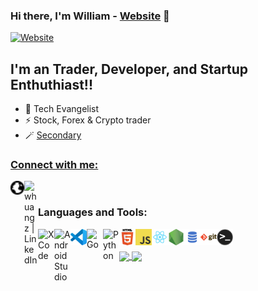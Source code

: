 ### Hi there, I'm William - [Website] 👋

[![Website](https://img.shields.io/website?label=whuangz.xyz&style=for-the-badge&url=https%3A%2F%2Fwhuangz.xyz)](https://whuangz.xyz)

## I'm an Trader, Developer, and Startup Enthuthiast!!

- 🌱 Tech Evangelist 
- ⚡ Stock, Forex & Crypto trader
- 🪄 <a href="https://github.com/WHuangz89"/> Secondary

### Connect with me:

[<img align="left" alt="whuangz.com" width="22px" src="https://raw.githubusercontent.com/iconic/open-iconic/master/svg/globe.svg" />][Website]
[<img align="left" alt="whuangz | LinkedIn" width="22px" src="https://cdn.jsdelivr.net/npm/simple-icons@v3/icons/linkedin.svg" />][Linkedin]

<br />

### Languages and Tools:

<img align="left" alt="XCode" width="26px" src="https://developer.apple.com/design/human-interface-guidelines/macos/images/app-icon-realistic-materials_2x.png" />
<img align="left" alt="Android Studio" width="26px" src="https://upload.wikimedia.org/wikipedia/commons/e/e3/Android_Studio_Icon_%282014-2019%29.svg" />
<img align="left" alt="Visual Studio Code" width="26px" src="https://raw.githubusercontent.com/github/explore/80688e429a7d4ef2fca1e82350fe8e3517d3494d/topics/visual-studio-code/visual-studio-code.png" />
<img align="left" alt="Go" width="26px" src="https://raw.githubusercontent.com/jmnote/z-icons/master/svg/go.svg" />
<img align="left" alt="Python" width="26px" src="https://raw.githubusercontent.com/jmnote/z-icons/master/svg/python.svg" />
<img align="left" alt="HTML5" width="26px" src="https://raw.githubusercontent.com/github/explore/80688e429a7d4ef2fca1e82350fe8e3517d3494d/topics/html/html.png" />
<img align="left" alt="JavaScript" width="26px" src="https://raw.githubusercontent.com/github/explore/80688e429a7d4ef2fca1e82350fe8e3517d3494d/topics/javascript/javascript.png" />
<img align="left" alt="React" width="26px" src="https://raw.githubusercontent.com/github/explore/80688e429a7d4ef2fca1e82350fe8e3517d3494d/topics/react/react.png" />
<img align="left" alt="Node.js" width="26px" src="https://raw.githubusercontent.com/github/explore/80688e429a7d4ef2fca1e82350fe8e3517d3494d/topics/nodejs/nodejs.png" />
<img align="left" alt="SQL" width="26px" src="https://raw.githubusercontent.com/github/explore/80688e429a7d4ef2fca1e82350fe8e3517d3494d/topics/sql/sql.png" />
<img align="left" alt="Git" width="26px" src="https://raw.githubusercontent.com/github/explore/80688e429a7d4ef2fca1e82350fe8e3517d3494d/topics/git/git.png" />
<img align="left" alt="Terminal" width="26px" src="https://raw.githubusercontent.com/github/explore/80688e429a7d4ef2fca1e82350fe8e3517d3494d/topics/terminal/terminal.png" />

<br />
<br />

<a href="https://github.com/whuangz88/">
  <img align="center" src="https://github-readme-stats.vercel.app/api?username=whuangz88&count_private=true&show_icons=true&theme=dark#gh-dark-mode-only&hide_border=false" />
</a> 
<a href="https://github.com/whuangz88/">
  <img align="center" src="https://github-readme-stats.vercel.app/api/top-langs/?username=whuangz88&show_icons=true&theme=dark#gh-dark-mode-only&hide_border=false&langs_count=5" />
</a>

[website]: https://whuangz.xyz
[linkedin]: https://linkedin.com/in/whuangz
[github]: https://github.com/WHuangz88
